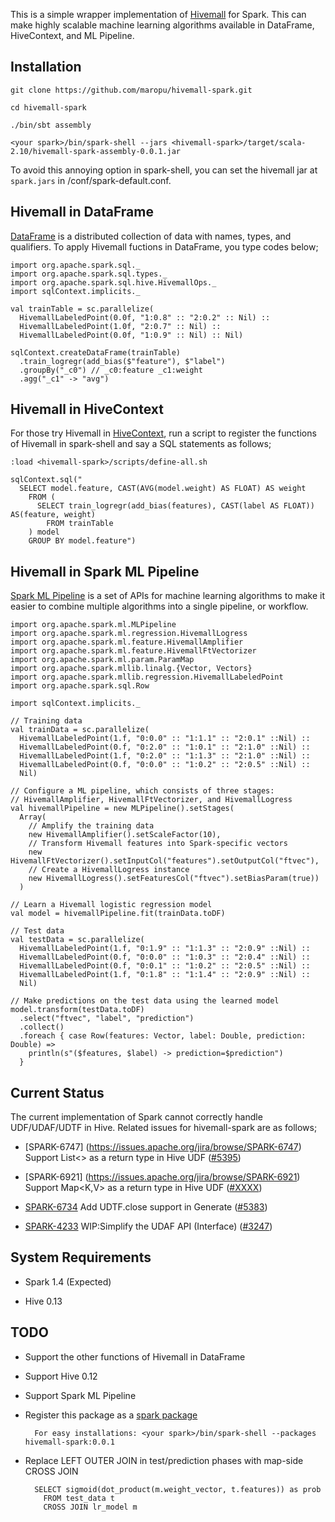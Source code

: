 This is a simple wrapper implementation of [Hivemall](https://github.com/myui/hivemall/) for Spark.
This can make highly scalable machine learning algorithms available in DataFrame, HiveContext, and ML Pipeline.

Installation
--------------------

```
git clone https://github.com/maropu/hivemall-spark.git

cd hivemall-spark

./bin/sbt assembly

<your spark>/bin/spark-shell --jars <hivemall-spark>/target/scala-2.10/hivemall-spark-assembly-0.0.1.jar
```

To avoid this annoying option in spark-shell, you can set the hivemall jar at `spark.jars`
in <your spark>/conf/spark-default.conf.

Hivemall in DataFrame
--------------------
[DataFrame](https://spark.apache.org/docs/latest/sql-programming-guide.html#dataframes) is a distributed collection
of data with names, types, and qualifiers.
To apply Hivemall fuctions in DataFrame, you type codes below;

```
import org.apache.spark.sql._
import org.apache.spark.sql.types._
import org.apache.spark.sql.hive.HivemallOps._
import sqlContext.implicits._

val trainTable = sc.parallelize(
  HivemallLabeledPoint(0.0f, "1:0.8" :: "2:0.2" :: Nil) ::
  HivemallLabeledPoint(1.0f, "2:0.7" :: Nil) ::
  HivemallLabeledPoint(0.0f, "1:0.9" :: Nil) :: Nil)

sqlContext.createDataFrame(trainTable)
  .train_logregr(add_bias($"feature"), $"label")
  .groupBy("_c0") // _c0:feature _c1:weight
  .agg("_c1" -> "avg")
```

Hivemall in HiveContext
--------------------
For those try Hivemall in [HiveContext](https://spark.apache.org/docs/latest/sql-programming-guide.html#hive-tables),
run a script to register the functions of Hivemall in spark-shell and
say a SQL statements as follows;

```
:load <hivemall-spark>/scripts/define-all.sh

sqlContext.sql("
  SELECT model.feature, CAST(AVG(model.weight) AS FLOAT) AS weight
    FROM (
      SELECT train_logregr(add_bias(features), CAST(label AS FLOAT)) AS(feature, weight)
        FROM trainTable
    ) model
    GROUP BY model.feature")
```

Hivemall in Spark ML Pipeline
--------------------
[Spark ML Pipeline](https://spark.apache.org/docs/latest/ml-guide.html) is a set of APIs for machine learning algorithms
to make it easier to combine multiple algorithms into a single pipeline, or workflow.

```
import org.apache.spark.ml.MLPipeline
import org.apache.spark.ml.regression.HivemallLogress
import org.apache.spark.ml.feature.HivemallAmplifier
import org.apache.spark.ml.feature.HivemallFtVectorizer
import org.apache.spark.ml.param.ParamMap
import org.apache.spark.mllib.linalg.{Vector, Vectors}
import org.apache.spark.mllib.regression.HivemallLabeledPoint
import org.apache.spark.sql.Row

import sqlContext.implicits._

// Training data
val trainData = sc.parallelize(
  HivemallLabeledPoint(1.f, "0:0.0" :: "1:1.1" :: "2:0.1" ::Nil) ::
  HivemallLabeledPoint(0.f, "0:2.0" :: "1:0.1" :: "2:1.0" ::Nil) ::
  HivemallLabeledPoint(1.f, "0:2.0" :: "1:1.3" :: "2:1.0" ::Nil) ::
  HivemallLabeledPoint(0.f, "0:0.0" :: "1:0.2" :: "2:0.5" ::Nil) ::
  Nil)

// Configure a ML pipeline, which consists of three stages:
// HivemallAmplifier, HivemallFtVectorizer, and HivemallLogress
val hivemallPipeline = new MLPipeline().setStages(
  Array(
    // Amplify the training data
    new HivemallAmplifier().setScaleFactor(10),
    // Transform Hivemall features into Spark-specific vectors
    new HivemallFtVectorizer().setInputCol("features").setOutputCol("ftvec"),
    // Create a HivemallLogress instance
    new HivemallLogress().setFeaturesCol("ftvec").setBiasParam(true))
  )

// Learn a Hivemall logistic regression model
val model = hivemallPipeline.fit(trainData.toDF)

// Test data
val testData = sc.parallelize(
  HivemallLabeledPoint(1.f, "0:1.9" :: "1:1.3" :: "2:0.9" ::Nil) ::
  HivemallLabeledPoint(0.f, "0:0.0" :: "1:0.3" :: "2:0.4" ::Nil) ::
  HivemallLabeledPoint(0.f, "0:0.1" :: "1:0.2" :: "2:0.5" ::Nil) ::
  HivemallLabeledPoint(1.f, "0:1.8" :: "1:1.4" :: "2:0.9" ::Nil) ::
  Nil)

// Make predictions on the test data using the learned model
model.transform(testData.toDF)
  .select("ftvec", "label", "prediction")
  .collect()
  .foreach { case Row(features: Vector, label: Double, prediction: Double) =>
    println(s"($features, $label) -> prediction=$prediction")
  }
```

Current Status
--------------------
The current implementation of Spark cannot correctly handle UDF/UDAF/UDTF in Hive.
Related issues for hivemall-spark are as follows;

* [SPARK-6747] (https://issues.apache.org/jira/browse/SPARK-6747) Support List<> as a return type in Hive UDF ([#5395](https://github.com/apache/spark/pull/5395))

* [SPARK-6921] (https://issues.apache.org/jira/browse/SPARK-6921) Support Map<K,V> as a return type in Hive UDF ([#XXXX](https://github.com/apache/spark/pull/XXXX))

* [SPARK-6734](https://issues.apache.org/jira/browse/SPARK-6734) Add UDTF.close support in Generate ([#5383](https://github.com/apache/spark/pull/5383))

* [SPARK-4233](https://issues.apache.org/jira/browse/SPARK-4233) WIP:Simplify the UDAF API (Interface) ([#3247](https://github.com/apache/spark/pull/3247))

System Requirements
--------------------

* Spark 1.4 (Expected)

* Hive 0.13

TODO
--------------------

* Support the other functions of Hivemall in DataFrame

* Support Hive 0.12

* Support Spark ML Pipeline

* Register this package as a [spark package](http://spark-packages.org/)

        For easy installations: <your spark>/bin/spark-shell --packages hivemall-spark:0.0.1

* Replace LEFT OUTER JOIN in test/prediction phases with map-side CROSS JOIN

        SELECT sigmoid(dot_product(m.weight_vector, t.features)) as prob
          FROM test_data t
          CROSS JOIN lr_model m

